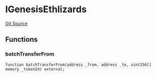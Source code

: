 # IGenesisEthlizards
[Git Source](https://github.com/kmaox/ethlizardstaking/blob/b10ad55b954f88c5d7150f56fb2c99a51bd77dfb/src/LizardLounge.sol)


## Functions
### batchTransferFrom


```solidity
function batchTransferFrom(address _from, address _to, uint256[] memory _tokenId) external;
```

